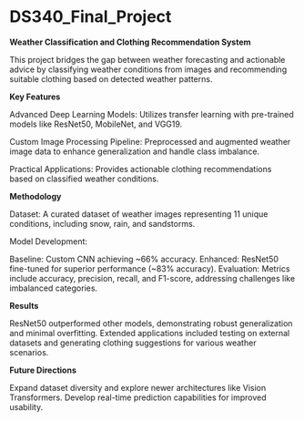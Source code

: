 # DS340_Final_Project

**Weather Classification and Clothing Recommendation System**

This project bridges the gap between weather forecasting and actionable advice by classifying weather conditions from images and recommending suitable clothing based on detected weather patterns.

**Key Features**

Advanced Deep Learning Models: Utilizes transfer learning with pre-trained models like ResNet50, MobileNet, and VGG19.

Custom Image Processing Pipeline: Preprocessed and augmented weather image data to enhance generalization and handle class imbalance.

Practical Applications: Provides actionable clothing recommendations based on classified weather conditions.

**Methodology**

Dataset: A curated dataset of weather images representing 11 unique conditions, including snow, rain, and sandstorms.

Model Development:

Baseline: Custom CNN achieving ~66% accuracy.
Enhanced: ResNet50 fine-tuned for superior performance (~83% accuracy).
Evaluation: Metrics include accuracy, precision, recall, and F1-score, addressing challenges like imbalanced categories.

**Results**

ResNet50 outperformed other models, demonstrating robust generalization and minimal overfitting.
Extended applications included testing on external datasets and generating clothing suggestions for various weather scenarios.

**Future Directions**

Expand dataset diversity and explore newer architectures like Vision Transformers.
Develop real-time prediction capabilities for improved usability.
